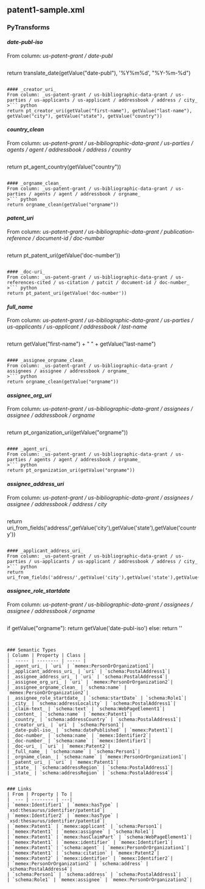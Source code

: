 ## patent1-sample.xml

### PyTransforms
#### _date-publ-iso_
From column: _us-patent-grant / date-publ_
>``` python
return translate_date(getValue("date-publ"), '%Y%m%d', "%Y-%m-%d")
```

#### _creator_uri_
From column: _us-patent-grant / us-bibliographic-data-grant / us-parties / us-applicants / us-applicant / addressbook / address / city_
>``` python
return pt_creator_uri(getValue("first-name"), getValue("last-name"), getValue("city"), getValue("state"), getValue("country"))
```

#### _country_clean_
From column: _us-patent-grant / us-bibliographic-data-grant / us-parties / agents / agent / addressbook / address / country_
>``` python
return pt_agent_country(getValue("country"))
```

#### _orgname_clean_
From column: _us-patent-grant / us-bibliographic-data-grant / us-parties / agents / agent / addressbook / orgname_
>``` python
return orgname_clean(getValue("orgname"))
```

#### _patent_uri_
From column: _us-patent-grant / us-bibliographic-data-grant / publication-reference / document-id / doc-number_
>``` python
return pt_patent_uri(getValue('doc-number'))
```

#### _doc-uri_
From column: _us-patent-grant / us-bibliographic-data-grant / us-references-cited / us-citation / patcit / document-id / doc-number_
>``` python
return pt_patent_uri(getValue('doc-number'))
```

#### _full_name_
From column: _us-patent-grant / us-bibliographic-data-grant / us-parties / us-applicants / us-applicant / addressbook / last-name_
>``` python
return getValue("first-name") + " " + getValue("last-name")
```

#### _assignee_orgname_clean_
From column: _us-patent-grant / us-bibliographic-data-grant / assignees / assignee / addressbook / orgname_
>``` python
return orgname_clean(getValue("orgname"))
```

#### _assignee_org_uri_
From column: _us-patent-grant / us-bibliographic-data-grant / assignees / assignee / addressbook / orgname_
>``` python
return pt_organization_uri(getValue("orgname"))
```

#### _agent_uri_
From column: _us-patent-grant / us-bibliographic-data-grant / us-parties / agents / agent / addressbook / orgname_
>``` python
return pt_organization_uri(getValue("orgname"))
```

#### _assignee_address_uri_
From column: _us-patent-grant / us-bibliographic-data-grant / assignees / assignee / addressbook / address / city_
>``` python
return uri_from_fields('address/',getValue('city'),getValue('state'),getValue('country'))
```

#### _applicant_address_uri_
From column: _us-patent-grant / us-bibliographic-data-grant / us-parties / us-applicants / us-applicant / addressbook / address / city_
>``` python
return uri_from_fields('address/',getValue('city'),getValue('state'),getValue('country'))
```

#### _assignee_role_startdate_
From column: _us-patent-grant / us-bibliographic-data-grant / assignees / assignee / addressbook / orgname_
>``` python
if getValue("orgname"):
    return getValue('date-publ-iso')
else:
    return ''
```


### Semantic Types
| Column | Property | Class |
|  ----- | -------- | ----- |
| _agent_uri_ | `uri` | `memex:PersonOrOrganization1`|
| _applicant_address_uri_ | `uri` | `schema:PostalAddress1`|
| _assignee_address_uri_ | `uri` | `schema:PostalAddress4`|
| _assignee_org_uri_ | `uri` | `memex:PersonOrOrganization2`|
| _assignee_orgname_clean_ | `schema:name` | `memex:PersonOrOrganization2`|
| _assignee_role_startdate_ | `schema:startDate` | `schema:Role1`|
| _city_ | `schema:addressLocality` | `schema:PostalAddress1`|
| _claim-text_ | `schema:text` | `schema:WebPageElement1`|
| _content_ | `schema:name` | `memex:Patent1`|
| _country_ | `schema:addressCountry` | `schema:PostalAddress1`|
| _creator_uri_ | `uri` | `schema:Person1`|
| _date-publ-iso_ | `schema:datePublished` | `memex:Patent1`|
| _doc-number_ | `schema:name` | `memex:Identifier2`|
| _doc-number_ | `schema:name` | `memex:Identifier1`|
| _doc-uri_ | `uri` | `memex:Patent2`|
| _full_name_ | `schema:name` | `schema:Person1`|
| _orgname_clean_ | `schema:name` | `memex:PersonOrOrganization1`|
| _patent_uri_ | `uri` | `memex:Patent1`|
| _state_ | `schema:addressRegion` | `schema:PostalAddress1`|
| _state_ | `schema:addressRegion` | `schema:PostalAddress4`|


### Links
| From | Property | To |
|  --- | -------- | ---|
| `memex:Identifier1` | `memex:hasType` | `xsd:thesaurus/identifier/patentid`|
| `memex:Identifier2` | `memex:hasType` | `xsd:thesaurus/identifier/patentid`|
| `memex:Patent1` | `memex:applicant` | `schema:Person1`|
| `memex:Patent1` | `memex:assignee` | `schema:Role1`|
| `memex:Patent1` | `memex:hasClaimPart` | `schema:WebPageElement1`|
| `memex:Patent1` | `memex:identifier` | `memex:Identifier1`|
| `memex:Patent1` | `schema:agent` | `memex:PersonOrOrganization1`|
| `memex:Patent1` | `schema:citation` | `memex:Patent2`|
| `memex:Patent2` | `memex:identifier` | `memex:Identifier2`|
| `memex:PersonOrOrganization2` | `schema:address` | `schema:PostalAddress4`|
| `schema:Person1` | `schema:address` | `schema:PostalAddress1`|
| `schema:Role1` | `memex:assignee` | `memex:PersonOrOrganization2`|

